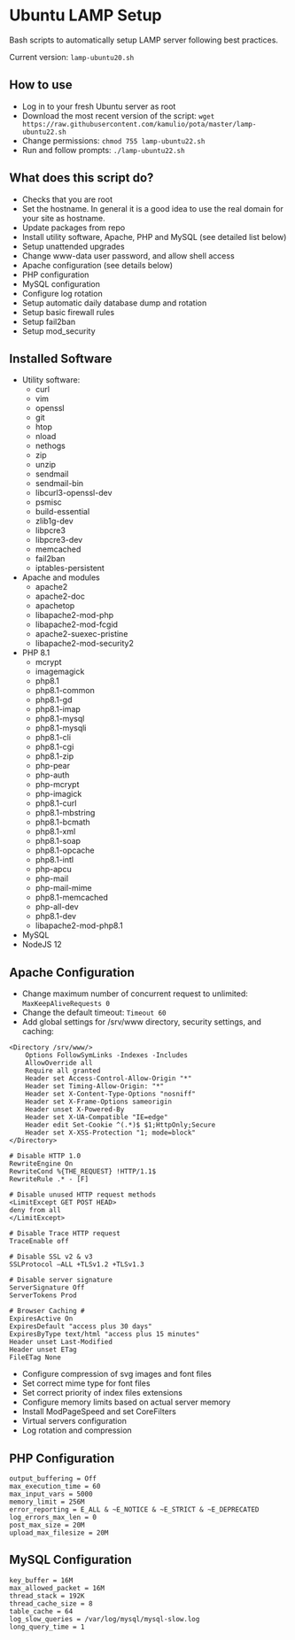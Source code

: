 # Ubuntu LAMP Setup

Bash scripts to automatically setup LAMP server following best practices.

Current version: `lamp-ubuntu20.sh`

## How to use

  * Log in to your fresh Ubuntu server as root
  * Download the most recent version of the script: `wget https://raw.githubusercontent.com/kamulio/pota/master/lamp-ubuntu22.sh`
  * Change permissions: `chmod 755 lamp-ubuntu22.sh`
  * Run and follow prompts: `./lamp-ubuntu22.sh`

## What does this script do?

  * Checks that you are root
  * Set the hostname. In general it is a good idea to use the real domain for your site as hostname.
  * Update packages from repo
  * Install utility software, Apache, PHP and MySQL (see detailed list below)
  * Setup unattended upgrades
  * Change www-data user password, and allow shell access
  * Apache configuration (see details below)
  * PHP configuration
  * MySQL configuration
  * Configure log rotation
  * Setup automatic daily database dump and rotation
  * Setup basic firewall rules
  * Setup fail2ban
  * Setup mod_security

## Installed Software

  * Utility software:
    * curl
    * vim
    * openssl
    * git
    * htop
    * nload
    * nethogs
    * zip
    * unzip
    * sendmail
    * sendmail-bin
    * libcurl3-openssl-dev
    * psmisc
    * build-essential
    * zlib1g-dev
    * libpcre3
    * libpcre3-dev
    * memcached
    * fail2ban
    * iptables-persistent
  * Apache and modules
    * apache2
    * apache2-doc
    * apachetop
    * libapache2-mod-php
    * libapache2-mod-fcgid
    * apache2-suexec-pristine
    * libapache2-mod-security2
  * PHP 8.1
    * mcrypt
    * imagemagick
    * php8.1
    * php8.1-common
    * php8.1-gd
    * php8.1-imap
    * php8.1-mysql
    * php8.1-mysqli
    * php8.1-cli
    * php8.1-cgi
    * php8.1-zip
    * php-pear
    * php-auth
    * php-mcrypt
    * php-imagick
    * php8.1-curl
    * php8.1-mbstring
    * php8.1-bcmath
    * php8.1-xml
    * php8.1-soap
    * php8.1-opcache
    * php8.1-intl
    * php-apcu
    * php-mail
    * php-mail-mime
    * php8.1-memcached
    * php-all-dev
    * php8.1-dev
    * libapache2-mod-php8.1
  * MySQL
  * NodeJS 12

## Apache Configuration

  * Change maximum number of concurrent request to unlimited: `MaxKeepAliveRequests 0`
  * Change the default timeout: `Timeout 60`
  * Add global settings for /srv/www directory, security settings, and caching:

```
<Directory /srv/www/>
    Options FollowSymLinks -Indexes -Includes
    AllowOverride all
    Require all granted
    Header set Access-Control-Allow-Origin "*"
    Header set Timing-Allow-Origin: "*"
    Header set X-Content-Type-Options "nosniff"
    Header set X-Frame-Options sameorigin
    Header unset X-Powered-By
    Header set X-UA-Compatible "IE=edge"
    Header edit Set-Cookie ^(.*)$ $1;HttpOnly;Secure
    Header set X-XSS-Protection "1; mode=block"
</Directory>

# Disable HTTP 1.0
RewriteEngine On
RewriteCond %{THE_REQUEST} !HTTP/1.1$
RewriteRule .* - [F]

# Disable unused HTTP request methods
<LimitExcept GET POST HEAD>
deny from all
</LimitExcept>

# Disable Trace HTTP request
TraceEnable off

# Disable SSL v2 & v3
SSLProtocol –ALL +TLSv1.2 +TLSv1.3

# Disable server signature
ServerSignature Off
ServerTokens Prod

# Browser Caching #
ExpiresActive On
ExpiresDefault "access plus 30 days"
ExpiresByType text/html "access plus 15 minutes"
Header unset Last-Modified
Header unset ETag
FileETag None
```

  * Configure compression of svg images and font files
  * Set correct mime type for font files
  * Set correct priority of index files extensions
  * Configure memory limits based on actual server memory
  * Install ModPageSpeed and set CoreFilters
  * Virtual servers configuration
  * Log rotation and compression

## PHP Configuration

```
output_buffering = Off
max_execution_time = 60
max_input_vars = 5000
memory_limit = 256M
error_reporting = E_ALL & ~E_NOTICE & ~E_STRICT & ~E_DEPRECATED
log_errors_max_len = 0
post_max_size = 20M
upload_max_filesize = 20M
```

## MySQL Configuration

```
key_buffer = 16M
max_allowed_packet = 16M
thread_stack = 192K
thread_cache_size = 8
table_cache = 64
log_slow_queries = /var/log/mysql/mysql-slow.log
long_query_time = 1
```
